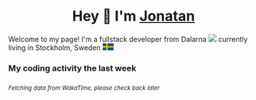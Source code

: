 <h1 align="center">
  Hey 👋 I'm <a href="https://jonatanlindstroom.github.io/Portfolio/" target="_blank">Jonatan</a>
</h1>

Welcome to my page! 
I'm a fullstack developer from Dalarna <img src="https://github.com/JonatanLindstroom/JonatanLindstroom/blob/master/resources/dalahorse.png" height="16px"> currently living in Stockholm, Sweden <img src="https://github.com/JonatanLindstroom/JonatanLindstroom/blob/master/resources/sweden.png" height="14px">

### My coding activity the last week


<sub>*Fetching data from WakaTime, please check back later*</sub>
